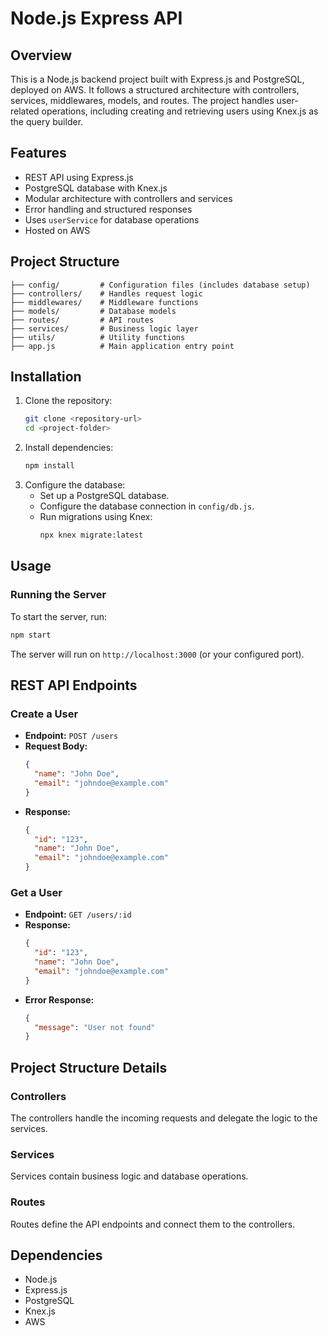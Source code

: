 # Node.js Express API

## Overview
This is a Node.js backend project built with Express.js and PostgreSQL, deployed on AWS. It follows a structured architecture with controllers, services, middlewares, models, and routes. The project handles user-related operations, including creating and retrieving users using Knex.js as the query builder.

## Features

- REST API using Express.js
- PostgreSQL database with Knex.js
- Modular architecture with controllers and services
- Error handling and structured responses
- Uses `userService` for database operations
- Hosted on AWS

## Project Structure

```
├── config/         # Configuration files (includes database setup)
├── controllers/    # Handles request logic
├── middlewares/    # Middleware functions
├── models/         # Database models
├── routes/         # API routes
├── services/       # Business logic layer
├── utils/          # Utility functions
├── app.js          # Main application entry point
```

## Installation

1. Clone the repository:
   ```sh
   git clone <repository-url>
   cd <project-folder>
   ```
2. Install dependencies:
   ```sh
   npm install
   ```
3. Configure the database:
   - Set up a PostgreSQL database.
   - Configure the database connection in `config/db.js`.
   - Run migrations using Knex:
     ```sh
     npx knex migrate:latest
     ```

## Usage

### Running the Server

To start the server, run:

```sh
npm start
```

The server will run on `http://localhost:3000` (or your configured port).

## REST API Endpoints

### Create a User

- **Endpoint:** `POST /users`
- **Request Body:**
  ```json
  {
    "name": "John Doe",
    "email": "johndoe@example.com"
  }
  ```
- **Response:**
  ```json
  {
    "id": "123",
    "name": "John Doe",
    "email": "johndoe@example.com"
  }
  ```

### Get a User

- **Endpoint:** `GET /users/:id`
- **Response:**
  ```json
  {
    "id": "123",
    "name": "John Doe",
    "email": "johndoe@example.com"
  }
  ```
- **Error Response:**
  ```json
  {
    "message": "User not found"
  }
  ```

## Project Structure Details

### Controllers

The controllers handle the incoming requests and delegate the logic to the services.

### Services

Services contain business logic and database operations.

### Routes

Routes define the API endpoints and connect them to the controllers.

## Dependencies

- Node.js
- Express.js
- PostgreSQL
- Knex.js
- AWS


